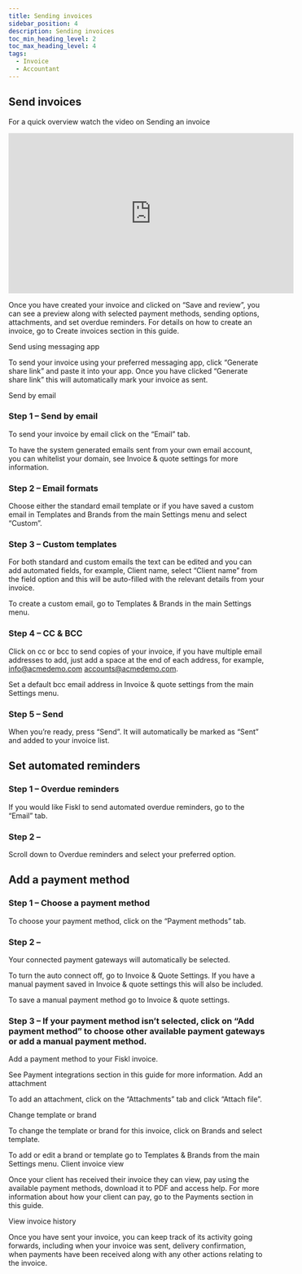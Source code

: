 ```yaml
---
title: Sending invoices
sidebar_position: 4
description: Sending invoices
toc_min_heading_level: 2
toc_max_heading_level: 4
tags:
  - Invoice
  - Accountant
---
```



## Send invoices

For a quick overview watch the video on Sending an invoice 


<iframe width="560" height="315" src="https://www.youtube.com/embed/GqB0c77qJC4?si=SsZ9B1agw0gIxo9q" title="YouTube video player" frameborder="0" allow="accelerometer; autoplay; clipboard-write; encrypted-media; gyroscope; picture-in-picture; web-share" referrerpolicy="strict-origin-when-cross-origin" allowfullscreen></iframe>

Once you have created your invoice and clicked on “Save and review”, you can see a preview along with selected payment methods, sending options, attachments, and set overdue reminders. For details on how to create an invoice, go to Create invoices section in this guide.


Send using messaging app

To send your invoice using your preferred messaging app, click “Generate share link” and paste it into your app. Once you have clicked “Generate share link” this will automatically mark your invoice as sent.


Send by email

### Step 1 – Send by email

To send your invoice by email click on the “Email” tab.



To have the system generated emails sent from your own email account, you can whitelist your domain, see Invoice & quote settings for more information.

### Step 2 – Email formats

Choose either the standard email template or if you have saved a custom email in Templates and Brands from the main Settings menu and select “Custom”.



### Step 3 – Custom templates

For both standard and custom emails the text can be edited and you can add automated fields, for example, Client name, select “Client name” from the field option and this will be auto-filled with the relevant details from your invoice.


To create a custom email, go to Templates & Brands in the main Settings menu.
### Step 4 – CC & BCC

Click on cc or bcc to send copies of your invoice, if you have multiple email addresses to add, just add  a space at the end of each address, for example, info@acmedemo.com accounts@acmedemo.com.



Set a default bcc email address in Invoice & quote settings from the main Settings menu.

### Step 5 – Send

When you’re ready, press “Send”. It will automatically be marked as “Sent” and added to your invoice list.


## Set automated reminders

### Step 1 – Overdue reminders

If you would like Fiskl to send automated overdue reminders, go to the “Email” tab.



### Step 2 – 

Scroll down to Overdue reminders and select your preferred option.


## Add a payment method

### Step 1 – Choose a payment method

To choose your payment method, click on the “Payment methods” tab.



### Step 2 – 

Your connected payment gateways will automatically be selected.

To turn the auto connect off, go to Invoice & Quote Settings.
If you have a manual payment saved in Invoice & quote settings this will also be included.



To save a manual payment method go to Invoice & quote settings.
### Step 3 – If your payment method isn’t selected, click on “Add payment method” to choose other available payment gateways or add a manual payment method.

Add a payment method to your Fiskl invoice.

 

See Payment integrations section in this guide for more information.
Add an attachment

To add an attachment, click on the “Attachments” tab and click “Attach file”.


Change template or brand

To change the template or brand for this invoice, click on Brands and select template.



To add or edit a brand or template go to Templates & Brands from the main Settings menu.
Client invoice view

Once your client has received their invoice they can view, pay using the available payment methods, download it to PDF and access help. For more information about how your client can pay, go to the Payments section in this guide.



 
View invoice history

Once you have sent your invoice, you can keep track of its activity going forwards, including when your invoice was sent, delivery confirmation, when payments have been received along with any other actions relating to the invoice.


